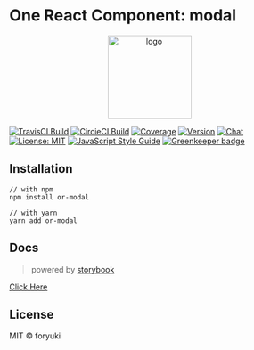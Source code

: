 # One React Component: modal

<p align="center"><img width="150" src="https://cdn.rawgit.com/one-react/assets/master/logo%402x.png" alt="logo"></p>

[![TravisCI Build](https://img.shields.io/travis/one-react/modal.svg)](https://travis-ci.org/one-react/modal)
[![CircieCI Build](https://img.shields.io/circleci/project/github/one-react/modal.svg)](https://circleci.com/gh/one-react/modal)
[![Coverage](https://img.shields.io/codecov/c/github/one-react/modal.svg)](https://codecov.io/gh/one-react/modal) 
[![Version](https://img.shields.io/npm/v/or-modal.svg)](https://www.npmjs.com/package/or-modal)
[![Chat](https://img.shields.io/gitter/room/one-react-org/Lobby.svg)](https://gitter.im/one-react-org/Lobby)
[![License: MIT](https://img.shields.io/badge/License-MIT-brightgreen.svg)](https://opensource.org/licenses/MIT)
[![JavaScript Style Guide](https://img.shields.io/badge/code_style-standard-brightgreen.svg)](https://standardjs.com)
[![Greenkeeper badge](https://badges.greenkeeper.io/one-react/modal.svg)](https://greenkeeper.io/) 

## Installation
```
// with npm
npm install or-modal

// with yarn
yarn add or-modal
```

## Docs
> powered by [storybook](https://storybook.js.org/)

[Click Here](https://modal-one-react.netlify.com)

## License

MIT &copy; foryuki
